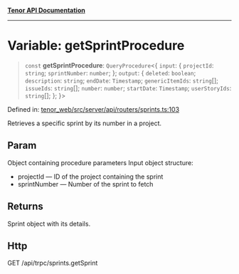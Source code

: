 [**Tenor API Documentation**](../../README.md)

***

# Variable: getSprintProcedure

> `const` **getSprintProcedure**: `QueryProcedure`\<\{ `input`: \{ `projectId`: `string`; `sprintNumber`: `number`; \}; `output`: \{ `deleted`: `boolean`; `description`: `string`; `endDate`: `Timestamp`; `genericItemIds`: `string`[]; `issueIds`: `string`[]; `number`: `number`; `startDate`: `Timestamp`; `userStoryIds`: `string`[]; \}; \}\>

Defined in: [tenor\_web/src/server/api/routers/sprints.ts:103](https://github.com/Apantli/Tenor/blob/551fcec623199ab0ac9668d926e7d67c9012d18e/tenor_web/src/server/api/routers/sprints.ts#L103)

Retrieves a specific sprint by its number in a project.

## Param

Object containing procedure parameters
Input object structure:
- projectId — ID of the project containing the sprint
- sprintNumber — Number of the sprint to fetch

## Returns

Sprint object with its details.

## Http

GET /api/trpc/sprints.getSprint
